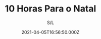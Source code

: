 ---
id: '4b67eeb1-96ff-4e97-a7bc-19a154711d84'
type: 'movie' # Filme, Série, Anime
title: "10 Horas Para o Natal"
synopsis: ["Três irmãos já cansaram se passar o Natal com a família separada desde o divórcio de seus pais. No entanto, neste ano eles montaram um plano para reuni-los novamente em um feriado especial.",
]
originalTitle: "10 Horas Para o Natal"
date: '2021-04-05T16:56:50.000Z'
update: '2021-04-05T16:56:50.000Z'
releaseDate: '2020-12-03T03:00:00.000Z'
imdb:
  rating: '6.1' # 8.5
  id: '' # tt0470752
duration: '1h 32 Min'
trailer:
  urls: [
    'famQeLlbE5s',
  ]
tags: ['720p']
genre: ['Comédia'] #
quality: 'WEB-DL' # BluRay, WEB-DL, HDTV, WEB-DL4K, WEB-DLe
format: 'Mkv' # MKV, MP4, TS
audio: 'Português' # Dublado, Legendado, Dual Audio, Dub & Leg
subtitle: 'S/L' # Português, inglês,
size: '4 GB' # 4.8 GB
audioQuality: 10
videoQuality: 10
directors: []
#  - name: 'Lana Wachowski'
#    image: ''
#  - name: 'Lilly Wachowski'
#    image: ''
cast: []
#  - name: 'Keanu Reeves'
#    image: ''
#    characterName: 'Neo'
writers: []
#  - name: ''
#    image: ''
maturityRating:
  age: '' # L , 10, 12, 14, 16, 18
  topics: [''] # Violence, Illegal drugs, Inappropriate Language, Legal Drugs, Sexual Content, Extreme Violence
###########################################
download:
  
  - url: 'magnet:?xt=urn:btih:4554f33347ee90681f5671fc1fd3a032ffc1ede5&dn=LAPUMiA.Org%20-%2010.Horas.Para.o.Natal.2020.720p.AMZN.WEB-DL.DDP5.1.H.264-PiA&tr=udp%3a%2f%2ftracker.opentrackr.org%3a1337%2fannounce&tr=udp%3a%2f%2ftracker.openbittorrent.com%3a80%2fannounce&tr=udp%3a%2f%2ftracker.trackerfix.com%3a80%2fannounce&tr=udp%3a%2f%2ftracker.coppersurfer.tk%3a6969%2fannounce&tr=udp%3a%2f%2ftracker.leechers-paradise.org%3a6969%2fannounce&tr=udp%3a%2f%2feddie4.nl%3a6969%2fannounce&tr=udp%3a%2f%2fp4p.arenabg.com%3a1337%2fannounce&tr=udp%3a%2f%2fexplodie.org%3a6969%2fannounce&tr=udp%3a%2f%2fzer0day.ch%3a1337%2fannounce'
    resolution: '720p' # 720p, 1080p, 4K,
    audio: 'Dual Áudio' # Dublado, Legendado, Dual Audio
    size: '' # 4.8 GB
    quality: '' # BluRay, WEB-DL
    format: '' # MKV
images:
  cover: '/assets/movies/10-horas-para-o-natal.jpg'
  background: '/assets/movies/'
---